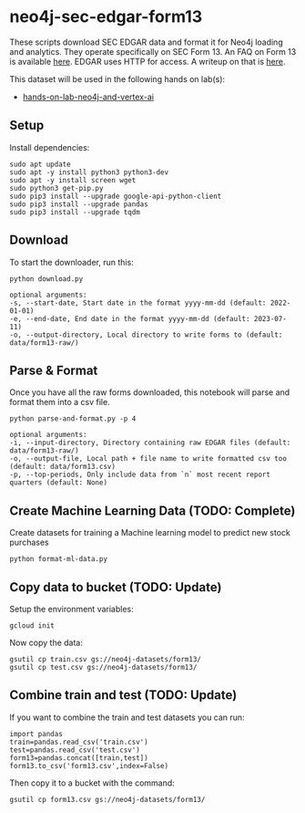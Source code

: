 # neo4j-sec-edgar-form13
These scripts download SEC EDGAR data and format it for Neo4j loading and analytics.  They operate specifically on SEC Form 13.  An FAQ on Form 13 is available [here](https://www.sec.gov/divisions/investment/13ffaq.htm). EDGAR uses HTTP for access.  A writeup on that is [here](https://www.sec.gov/edgar/searchedgar/accessing-edgar-data.htm).

This dataset will be used in the following hands on lab(s):
* [hands-on-lab-neo4j-and-vertex-ai](https://github.com/neo4j-partners/hands-on-lab-neo4j-and-vertex-ai)

## Setup
Install dependencies:

    sudo apt update
    sudo apt -y install python3 python3-dev
    sudo apt -y install screen wget
    sudo python3 get-pip.py
    sudo pip3 install --upgrade google-api-python-client
    sudo pip3 install --upgrade pandas
    sudo pip3 install --upgrade tqdm

## Download
To start the downloader, run this:

```python download.py```

```
optional arguments:
-s, --start-date, Start date in the format yyyy-mm-dd (default: 2022-01-01)
-e, --end-date, End date in the format yyyy-mm-dd (default: 2023-07-11)
-o, --output-directory, Local directory to write forms to (default: data/form13-raw/)
```

## Parse & Format
Once you have all the raw forms downloaded, this notebook will parse and format them into a csv file.

```python parse-and-format.py -p 4```

```
optional arguments:
-i, --input-directory, Directory containing raw EDGAR files (default: data/form13-raw/)
-o, --output-file, Local path + file name to write formatted csv too (default: data/form13.csv)
-p, --top-periods, Only include data from `n` most recent report quarters (default: None)
```


## Create Machine Learning Data __(TODO: Complete)__
Create datasets for training a Machine learning model to predict new stock purchases

```python format-ml-data.py```

## Copy data to bucket __(TODO: Update)__
Setup the environment variables:

    gcloud init

Now copy the data:

    gsutil cp train.csv gs://neo4j-datasets/form13/
    gsutil cp test.csv gs://neo4j-datasets/form13/

## Combine train and test __(TODO: Update)__
If you want to combine the train and test datasets you can run:

    import pandas
    train=pandas.read_csv('train.csv')
    test=pandas.read_csv('test.csv')
    form13=pandas.concat([train,test])
    form13.to_csv('form13.csv',index=False)

Then copy it to a bucket with the command:

    gsutil cp form13.csv gs://neo4j-datasets/form13/